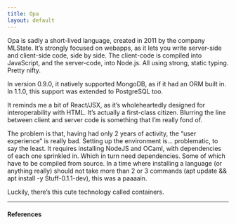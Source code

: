```yaml
---
title: Opa
layout: default
---
```


Opa is sadly a short-lived language, created in 2011 by the company MLState.
It’s strongly focused on webapps, as it lets you write server-side and client-side
code, side by side. The client-code is compiled into JavaScript, and the server-code,
into Node.js. All using strong, static typing. Pretty nifty.

In version 0.9.0, it natively supported MongoDB, as if it had an ORM built in.
In 1.1.0, this support was extended to PostgreSQL too.

It reminds me a bit of React/JSX, as it’s wholeheartedly designed for interoperability
with HTML. It’s actually a first-class citizen. Blurring the line between client
and server code is something that I’m really fond of.

The problem is that, having had only 2 years of activity, the “user experience”
is really bad. Setting up the environment is… problematic, to say the least. It
requires installing NodeJS and OCaml, with dependencies of each one sprinkled in.
Which in turn need dependencies. Some of which have to be compiled from source.
In a time where installing a language (or anything really) should not take more
than 2 or 3 commands (apt update && apt install -y Stuff-0.1.1-dev), this was a
paaaain.

Luckily, there’s this cute technology called containers.

---

#### References
